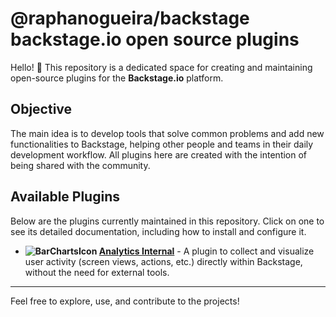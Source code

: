 # @raphanogueira/backstage backstage.io open source plugins

Hello! 👋 This repository is a dedicated space for creating and maintaining open-source plugins for the **Backstage.io** platform.

## Objective

The main idea is to develop tools that solve common problems and add new functionalities to Backstage, helping other people and teams in their daily development workflow. All plugins here are created with the intention of being shared with the community.

## Available Plugins

Below are the plugins currently maintained in this repository. Click on one to see its detailed documentation, including how to install and configure it.

* **![BarChartsIcon](https://api.iconify.design/mdi/chart-bar.svg?color=%23888888) [Analytics Internal](./plugins/analytics-internal)** - A plugin to collect and visualize user activity (screen views, actions, etc.) directly within Backstage, without the need for external tools.

---

Feel free to explore, use, and contribute to the projects!
